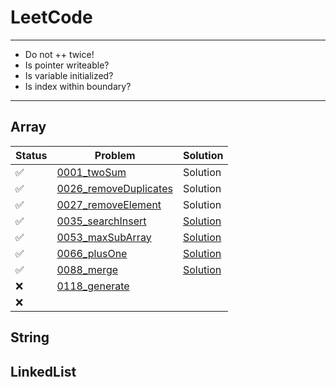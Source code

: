 # LeetCode

---
- Do not ++ twice!
- Is pointer writeable?
- Is variable initialized?
- Is index within boundary?
---

## Array
 Status | Problem | Solution  
-|-|-
:white_check_mark: | [0001_twoSum][0001-p]           | Solution           |
:white_check_mark: | [0026_removeDuplicates][0026-p] | Solution           |
:white_check_mark: | [0027_removeElement][0027-p]    | Solution           |
:white_check_mark: | [0035_searchInsert][0035-p]     | [Solution][0035-a] |
:white_check_mark: | [0053_maxSubArray][0053-p]      | [Solution][0053-a] |
:white_check_mark: | [0066_plusOne][0066-p]          | [Solution][0066-a] |
:white_check_mark: | [0088_merge][0088-p]            | [Solution][0088-a] |
:x:                | [0118_generate][0118-p]         |                    |
:x:                |                                 |                    |


## String

## LinkedList


[0001-p]: https://leetcode.com/problems/two-sum/
[0026-p]: https://leetcode.com/problems/remove-duplicates-from-sorted-array/

[0027-p]: https://leetcode.com/problems/remove-element/
[0035-p]: https://leetcode.com/problems/search-insert-position/
[0035-a]: https://github.com/asicer/leetcode/blob/master/0035_searchInsert.c
[0053-p]: https://leetcode.com/problems/maximum-subarray/
[0053-a]: https://github.com/asicer/leetcode/blob/master/0053_maxSubArray.c
[0066-p]: https://leetcode.com/problems/plus-one/
[0066-a]: https://github.com/asicer/leetcode/blob/master/0066_plusOne.c
[0088-p]: https://leetcode.com/problems/merge-sorted-array/
[0088-a]: https://github.com/asicer/leetcode/blob/master/0088_merge.c
[0118-p]: https://leetcode.com/problems/pascals-triangle/
